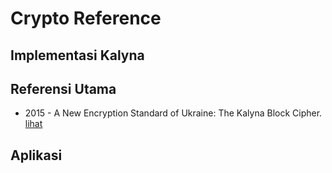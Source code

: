 # Crypto Reference

## Implementasi Kalyna

## Referensi Utama

* 2015 - A New Encryption Standard of Ukraine: The Kalyna Block Cipher. [lihat](2015.olynykov_gorbenko_kazymyrov_ruzhentsev_kuznetsov_gorbenko_dyrda_dolgov_pushkaryov_mordvinov_kaidalov.pdf)

## Aplikasi
